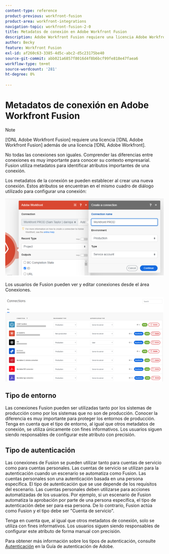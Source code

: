 ```yaml
---
content-type: reference
product-previous: workfront-fusion
product-area: workfront-integrations
navigation-topic: workfront-fusion-2-0
title: Metadatos de conexión en Adobe Workfront Fusion
description: Adobe Workfront Fusion requiere una licencia Adobe Workfront Fusion además de una licencia Adobe Workfront.
author: Becky
feature: Workfront Fusion
exl-id: af260c63-3385-4d5c-abc2-d5c23175be40
source-git-commit: abb021a6857f8016d4f8b6bcf99fe818e47faea6
workflow-type: tm+mt
source-wordcount: '281'
ht-degree: 0%

---
```


# Metadatos de conexión en Adobe Workfront Fusion

>[!NOTE]
>
>[!DNL Adobe Workfront Fusion] requiere una licencia [!DNL Adobe Workfront Fusion] además de una licencia [!DNL Adobe Workfront].

No todas las conexiones son iguales. Comprender las diferencias entre conexiones es muy importante para conocer su contexto empresarial. Fusion utiliza metadatos para identificar atributos importantes de una conexión.

Los metadatos de la conexión se pueden establecer al crear una nueva conexión. Estos atributos se encuentran en el mismo cuadro de diálogo utilizado para configurar una conexión:

![Metadatos de conexión](assets/connection-metadata-setup.png)

Los usuarios de Fusion pueden ver y editar conexiones desde el área Conexiones.

![Metadatos de conexión en el área Conexiones](assets/connections-area-metadata.png)

## Tipo de entorno

Las conexiones Fusion pueden ser utilizadas tanto por los sistemas de producción como por los sistemas que no son de producción. Conocer la diferencia es muy importante para proteger los entornos de producción. Tenga en cuenta que el tipo de entorno, al igual que otros metadatos de conexión, se utiliza únicamente con fines informativos. Los usuarios siguen siendo responsables de configurar este atributo con precisión.

## Tipo de autenticación

Las conexiones de Fusion se pueden utilizar tanto para cuentas de servicio como para cuentas personales. Las cuentas de servicio se utilizan para la autenticación cuando un escenario se automatiza como Fusion. Las cuentas personales son una autenticación basada en una persona específica. El tipo de autenticación que se use depende de los requisitos del escenario. Las cuentas personales deben utilizarse para acciones automatizadas de los usuarios. Por ejemplo, si un escenario de Fusion automatiza la aprobación por parte de una persona específica, el tipo de autenticación debe ser para esa persona. De lo contrario, Fusion actúa como Fusion y el tipo debe ser &quot;Cuenta de servicio&quot;.

Tenga en cuenta que, al igual que otros metadatos de conexión, solo se utiliza con fines informativos. Los usuarios siguen siendo responsables de configurar este atributo de forma manual con precisión.

Para obtener más información sobre los tipos de autenticación, consulte [Autenticación](https://developer.adobe.com/developer-console/docs/guides/authentication/) en la Guía de autenticación de Adobe.
